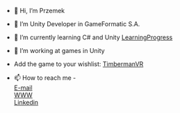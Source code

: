 - 👋 Hi, I’m Przemek

- 👀 I’m Unity Developer in GameFormatic S.A.
- 🌱 I’m currently learning C# and Unity [LearningProgress](https://learn.unity.com/u/pwarzecha)
- 💞️ I’m working at games in Unity 
- Add the game to your wishlist: [TimbermanVR](https://store.steampowered.com/app/1887260/Timberman_VR/) 
- 📫 How to reach me - <br>
[E-mail](przemek.warzecha21@gmail.com) <br>
[WWW](https://przemek21warzecha.wixsite.com/main) <br>
[Linkedin](https://www.linkedin.com/in/przemysław-warzecha-93073a209) <br>
<!---
pwarzecha/pwarzecha is a ✨ special ✨ repository because its `README.md` (this file) appears on your GitHub profile.
You can click the Preview link to take a look at your changes.
--->

